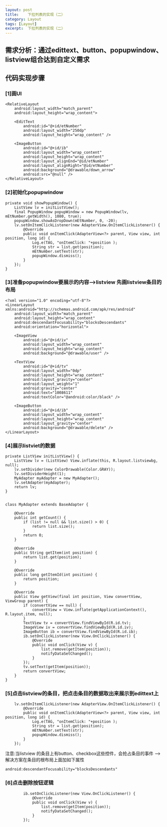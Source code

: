 ```yaml
---
layout: post
title:    下拉列表的实现（二）  
category: Layout
tags: [Layout]
excerpt:  下拉列表的实现（二） 
---
```


## 需求分析：通过edittext、button、popupwindow、listview组合达到自定义需求  ##


## 代码实现步骤 ##

### [1]画UI ###

    <RelativeLayout
        android:layout_width="match_parent"
        android:layout_height="wrap_content">

        <EditText
            android:id="@+id/etNumber"
            android:layout_width="250dp"
            android:layout_height="wrap_content" />

        <ImageButton
            android:id="@+id/ib"
            android:layout_width="wrap_content"
            android:layout_height="wrap_content"
            android:layout_alignEnd="@id/etNumber"
            android:layout_alignRight="@id/etNumber"
            android:background="@drawable/down_arrow"
            android:src="@null" />
    </RelativeLayout>

### [2]初始化popupwindow ###

    private void showPopupWindow() {
        ListView lv = initListView();
        final PopupWindow popupWindow = new PopupWindow(lv, mEtNumber.getWidth(), 1080, true);
        popupWindow.showAsDropDown(mEtNumber, 0, -20);
        lv.setOnItemClickListener(new AdapterView.OnItemClickListener() {
            @Override
            public void onItemClick(AdapterView<?> parent, View view, int position, long id) {
                Log.e(TAG, "onItemClick: "+position );
                String str = list.get(position);
                mEtNumber.setText(str);
                popupWindow.dismiss();
            }
        });
    }


### [3]准备popupwindow要展示的内容—>listview 先画listview条目的布局 ###

	<?xml version="1.0" encoding="utf-8"?>
	<LinearLayout xmlns:android="http://schemas.android.com/apk/res/android"
	    android:layout_width="match_parent"
	    android:layout_height="wrap_content"
	    android:descendantFocusability="blocksDescendants"
	    android:orientation="horizontal">
	
	    <ImageView
	        android:id="@+id/iv"
	        android:layout_width="wrap_content"
	        android:layout_height="wrap_content"
	        android:background="@drawable/user" />
	
	    <TextView
	        android:id="@+id/tv"
	        android:layout_width="0dp"
	        android:layout_height="wrap_content"
	        android:layout_gravity="center"
	        android:layout_weight="1"
	        android:gravity="center"
	        android:text="1008611"
	        android:textColor="@android:color/black" />
	
	    <ImageButton
	        android:id="@+id/ib"
	        android:layout_width="wrap_content"
	        android:layout_height="wrap_content"
	        android:layout_gravity="center"
	        android:background="@drawable/delete" />
	</LinearLayout>

### [4]展示listviet的数据 ###

    private ListView initListView() {
        ListView lv = (ListView) View.inflate(this, R.layout.listviewbg, null);
        lv.setDivider(new ColorDrawable(Color.GRAY));
        lv.setDividerHeight(1);
        MyAdapter myAdapter = new MyAdapter();
        lv.setAdapter(myAdapter);
        return lv;
    }


    class MyAdapter extends BaseAdapter {

        @Override
        public int getCount() {
            if (list != null && list.size() > 0) {
                return list.size();
            }
            return 0;
        }

        @Override
        public String getItem(int position) {
            return list.get(position);
        }

        @Override
        public long getItemId(int position) {
            return position;
        }

        @Override
        public View getView(final int position, View convertView, ViewGroup parent) {
            if (convertView == null) {
                convertView = View.inflate(getApplicationContext(), R.layout.item, null);
            }
            TextView tv = convertView.findViewById(R.id.tv);
            ImageView iv = convertView.findViewById(R.id.iv);
            ImageButton ib = convertView.findViewById(R.id.ib);
            ib.setOnClickListener(new View.OnClickListener() {
                @Override
                public void onClick(View v) {
                    list.remove(getItem(position));
                    notifyDataSetChanged();
                }
            });
            tv.setText(getItem(position));
            return convertView;
        }
    }

### [5]点击listview的条目，把点击条目的数据取出来展示到edittext上 ###

        lv.setOnItemClickListener(new AdapterView.OnItemClickListener() {
            @Override
            public void onItemClick(AdapterView<?> parent, View view, int position, long id) {
                Log.e(TAG, "onItemClick: "+position );
                String str = list.get(position);
                mEtNumber.setText(str);
                popupWindow.dismiss();
            }
        });


注意:当listview 的条目上有button、checkbox这些控件，会抢占条目的事件 —->解决方案在条目的根布局上面加如下属性

    android:descendantFocusability="blocksDescendants"

### [6]点击删除按钮逻辑  ###

            ib.setOnClickListener(new View.OnClickListener() {
                @Override
                public void onClick(View v) {
                    list.remove(getItem(position));
                    notifyDataSetChanged();
                }
            });
